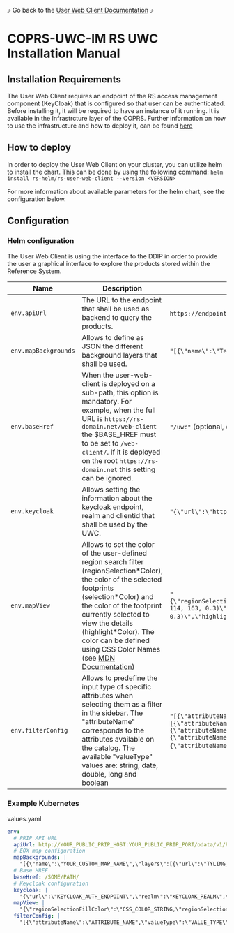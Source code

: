 :arrow_heading_up: Go back to the [User Web Client Documentation](../README.md) :arrow_heading_up:

# COPRS-UWC-IM RS UWC Installation Manual

## Installation Requirements

The User Web Client requires an endpoint of the RS access management component (KeyCloak) that is configured so that user can be authenticated. Before installing it, it will be required to have an instance of it running. It is available in the Infrastrcture layer of the COPRS. Further information on how to use the infrastructure and how to deploy it, can be found [here](https://github.com/COPRS/infrastructure)

## How to deploy

In order to deploy the User Web Client on your cluster, you can utilize helm to install the chart. This can be done by using the following command:
`helm install rs-helm/rs-user-web-client --version <VERSION>`

For more information about available parameters for the helm chart, see the configuration below.

## Configuration

### Helm configuration

The User Web Client is using the interface to the DDIP in order to provide the user a graphical interface to explore the products stored within the Reference System.

| Name                 | Description                                                                                                                                                                                                                                                                                                                                                                            | Value Example                                                                                                                                                                                                                                                                                                                               |
| -------------------- | -------------------------------------------------------------------------------------------------------------------------------------------------------------------------------------------------------------------------------------------------------------------------------------------------------------------------------------------------------------------------------------- | ------------------------------------------------------------------------------------------------------------------------------------------------------------------------------------------------------------------------------------------------------------------------------------------------------------------------------------------- |
| `env.apiUrl`         | The URL to the endpoint that shall be used as backend to query the products.                                                                                                                                                                                                                                                                                                           | `https://endpoint.server/prip/odata/v1/Products` (mandatory)                                                                                                                                                                                                                                                                                |
| `env.mapBackgrounds` | Allows to define as JSON the different background layers that shall be used.                                                                                                                                                                                                                                                                                                           | `"[{\"name\":\"Terrain + Overlay\",\"layers\":[{\"url\":\"https://tiles.esa.maps.eox.at/wms\",\"layerName\":\"terrain_3857\"}]}]"` (mandatory)                                                                                                                                                                                              |
| `env.baseHref`       | When the user-web-client is deployed on a sub-path, this option is mandatory. For example, when the full URL is `https://rs-domain.net/web-client` the $BASE_HREF must to be set to `/web-client/`. If it is deployed on the root `https://rs-domain.net` this setting can be ignored.                                                                                                 | `"/uwc"` (optional, default: `"/"`)                                                                                                                                                                                                                                                                                                         |
| `env.keycloak`       | Allows setting the information about the keycloak endpoint, realm and clientid that shall be used by the UWC.                                                                                                                                                                                                                                                                          | `"{\"url\":\"http://keycloack-server:8080/auth\",\"realm\":\"master\",\"clientId\": \"user-web-client\"}"` (mandatory)                                                                                                                                                                                                                      |
| `env.mapView`        | Allows to set the color of the user-defined region search filter (regionSelection\*Color), the color of the selected footprints (selection\*Color) and the color of the footprint currently selected to view the details (highlight\*Color). The color can be defined using CSS Color Names (see [MDN Documentation](https://developer.mozilla.org/en-US/docs/Web/CSS/color#examples)) | `"{\"regionSelectionFillColor\":\"rgba(255,155,51,0.3)\",\"regionSelectionStrokeColor\":\"rgba(255,155,51,0.6)\",\"selectionFillColor\":\"rgba(0, 114, 163, 0.3)\",\"selectionStrokeColor\":\"rgba(0, 114, 163, 0.6)\",\"highlightFillColor\":\"rgba(50, 211, 63, 0.3)\",\"highlightStrokeColor\":\"rgba(50, 211, 63, 0.8)\"}"` (mandatory) |
| `env.filterConfig`   | Allows to predefine the input type of specific attributes when selecting them as a filter in the sidebar. The "attributeName" corresponds to the attributes available on the catalog. The available "valueType" values are: string, date, double, long and boolean                                                                                                                     | `"[{\"attributeName\":\"PublicationDate\",\"valueType\":\"date\"}]"` (optional, default:`"[{\"attributeName\":\"PublicationDate\",\"valueType\":\"date\"},{\"attributeName\":\"EvictionDate\",\"valueType\":\"date\"},{\"attributeName\":\"ContentDate/Start\",\"valueType\":\"date\"},{\"attributeName\":\"ContentDate/End\",\"valueType\":\"date\"},{\"attributeName\":\"ContentLength\",\"valueType\":\"double\"},{\"attributeName\":\"Name\",\"valueType\":\"string\"},{\"attributeName\":\"ProductType\",\"valueType\":\"string\"}]]"`)                                                                                                                                                                                                                                             |

### Example Kubernetes

values.yaml

```yaml
env:
  # PRIP API URL
  apiUrl: http://YOUR_PUBLIC_PRIP_HOST:YOUR_PUBLIC_PRIP_PORT/odata/v1/Products
  # EOX map configuration
  mapBackgrounds: |
    "[{\"name\":\"YOUR_CUSTOM_MAP_NAME\",\"layers\":[{\"url\":\"TYLING_SERVER_BACKEND_URL\",\"layerName\":\"CHOSEN_TYLING_LAYER\"}]}]"
  # Base HREF
  baseHref: /SOME/PATH/
  # Keycloak configuration
  keycloak: |
    "{\"url\":\"KEYCLOAK_AUTH_ENDPOINT\",\"realm\":\"KEYCLOAK_REALM\",\"clientId\": \"CLIENT_ID\"}
  mapView: |
    "{\"regionSelectionFillColor\":\"CSS_COLOR_STRING,\"regionSelectionStrokeColor\":\"CSS_COLOR_STRING,\"selectionFillColor\":\"CSS_COLOR_STRING\",\"selectionStrokeColor\":\"CSS_COLOR_STRING\",\"highlightFillColor\":\"CSS_COLOR_STRING\",\"highlightStrokeColor\":\"CSS_COLOR_STRING\"}"
  filterConfig: |
    "[{\"attributeName\":\"ATTRIBUTE_NAME",\"valueType\":\"VALUE_TYPE\"}]"
```
